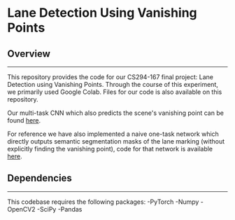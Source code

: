 # Lane Detection Using Vanishing Points


## Overview

***

This repository provides the code for our CS294-167 final project: Lane Detection using Vanishing Points. Through the course of this experiment, we primarily used Google Colab. Files for our code is also available on this repository.

Our multi-task CNN which also predicts the scene's vanishing point can be found [here](https://colab.research.google.com/drive/1W4dX96ZmzpDaOq_KsI_l5TSfvjtIG0Fd?usp=sharing).

For reference we have also implemented a naive one-task network which directly outputs semantic segmentation masks of the lane marking (without explicitly finding the vanishing point), code for that network is available [here](https://colab.research.google.com/drive/1g2PUqlCkE_qzPQWWJgNnLV2bGf2KLAu_?usp=sharing).

## Dependencies

***

This codebase requires the following packages:
-PyTorch
-Numpy
-OpenCV2
-SciPy
-Pandas
